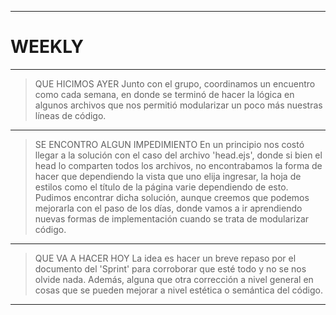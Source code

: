 ------------

# WEEKLY

------------

> QUE HICIMOS AYER
    Junto con el grupo, coordinamos un encuentro como cada semana, en donde se terminó de hacer la lógica en algunos archivos que nos permitió modularizar un poco más nuestras líneas de código.

------------

> SE ENCONTRO ALGUN IMPEDIMIENTO
    En un principio nos costó llegar a la solución con el caso del archivo 'head.ejs', donde si bien el head lo comparten todos los archivos, no encontrabamos la forma de hacer que dependiendo la vista que uno elija ingresar, la hoja de estilos como el título de la página varie dependiendo de esto. Pudimos encontrar dicha solución, aunque creemos que podemos mejorarla con el paso de los días, donde vamos a ir aprendiendo nuevas formas de implementación cuando se trata de modularizar código.

------------

> QUE VA A HACER HOY
    La idea es hacer un breve repaso por el documento del 'Sprint' para corroborar que esté todo y no se nos olvide nada. Además, alguna que otra corrección a nivel general en cosas que se pueden mejorar a nivel estética o semántica del código.

------------